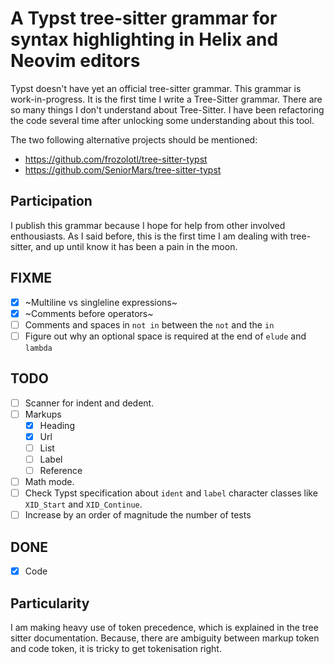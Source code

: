 # A Typst tree-sitter grammar for syntax highlighting in Helix and Neovim editors

Typst doesn't have yet an official tree-sitter grammar. This grammar is work-in-progress. It is the first time I write a Tree-Sitter grammar. There are so many things I don't understand about Tree-Sitter. I have been refactoring the code several time after unlocking some understanding about this tool.

The two following alternative projects should be mentioned:

- https://github.com/frozolotl/tree-sitter-typst
- https://github.com/SeniorMars/tree-sitter-typst

## Participation

I publish this grammar because I hope for help from other involved enthousiasts. As I said before, this is the first time I am dealing with tree-sitter, and up until know it has been a pain in the moon.

## FIXME

- [X] ~Multiline vs singleline expressions~
- [X] ~Comments before operators~
- [ ] Comments and spaces in `not in` between the `not` and the `in`
- [ ] Figure out why an optional space is required at the end of `elude` and `lambda`

## TODO

- [ ] Scanner for indent and dedent.
- [ ] Markups
  - [X] Heading
  - [X] Url
  - [ ] List
  - [ ] Label
  - [ ] Reference
- [ ] Math mode.
- [ ] Check Typst specification about `ident` and `label` character classes like `XID_Start` and `XID_Continue`.
- [ ] Increase by an order of magnitude the number of tests

## DONE

- [X] Code

## Particularity

I am making heavy use of token precedence, which is explained in the tree sitter documentation. Because, there are ambiguity between markup token and code token, it is tricky to get tokenisation right.
